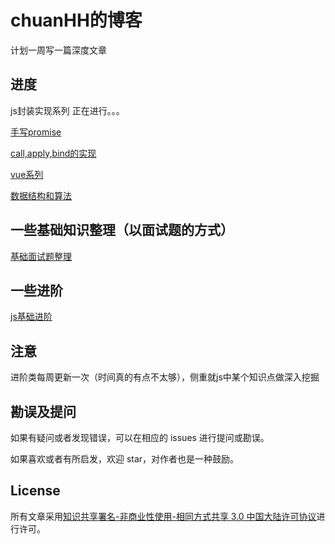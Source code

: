 # chuanHH的博客
计划一周写一篇深度文章
## 进度
js封装实现系列 正在进行。。。

[手写promise](https://github.com/chuanHH/Blog/blob/master/articles/js/promise.md)

[call,apply,bind的实现](https://github.com/chuanHH/Blog/blob/master/articles/js/call,apply,bind的实现.md)

[vue系列](https://github.com/chuanHH/Blog/blob/master/articles/vue/index.md)

[数据结构和算法](https://github.com/chuanHH/Blog/blob/master/articles/algorithm/index.md)

## 一些基础知识整理（以面试题的方式）

[基础面试题整理](https://github.com/chuanHH/Blog/blob/master/articles/interview/index.md)

## 一些进阶

[js基础进阶](https://github.com/chuanHH/Blog/blob/master/articles/advanced/index.md)
## 注意

进阶类每周更新一次（时间真的有点不太够），侧重就js中某个知识点做深入挖掘

## 勘误及提问

如果有疑问或者发现错误，可以在相应的 issues 进行提问或勘误。

如果喜欢或者有所启发，欢迎 star，对作者也是一种鼓励。

## License

所有文章采用[知识共享署名-非商业性使用-相同方式共享 3.0 中国大陆许可协议](http://creativecommons.org/licenses/by-nc-sa/3.0/cn/)进行许可。